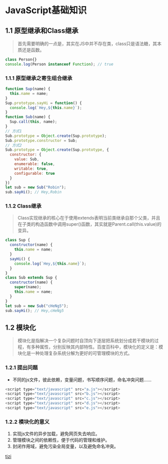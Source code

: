 # JavaScript基础知识

## 1.1 原型继承和Class继承

> 首先需要明确的一点是，其实在JS中并不存在类，class只是语法糖，其本质还是函数。

```js
class Person{}
console.log(Person instanceof Function); // true
```

### 1.1.1 原型继承之寄生组合继承

```js
function Sup(name) {
  this.name = name;
}
Sup.prototype.sayHi = function() {
  console.log(`Hey,${this.name}`);
}
function Sub(name) {
  Sup.call(this, name);
}
// 方式1
Sub.prototype = Object.create(Sup.prototype);
Sub.prototype.constructor = Sub;
// 方式2
Sub.prototype = Object.create(Sup.prototype, {
  constructor: {
    value: Sub,
    enumerable: false,
    writable: true,
    configurable: true
  }
})
let sub = new Sub("Robin");
sub.sayHi(); // Hey,Robin
```

### 1.1.2 Class继承

> Class实现继承的核心在于使用extends表明当前类继承自那个父类，并且在子类的构造函数中调用super()函数，其实就是Parent.call(this.value)的变异。

```js
class Sup {
  constructor(name) {
    this.name = name;
  }
  sayHi() {
    console.log(`Hey,${this.name}`);
  }
}
class Sub extends Sup {
  constructor(name) {
    super(name);
    this.name = name;
  }
}
let sub = new Sub("cHeNg5");
sub.sayHi(); // Hey,cHeNg5
```

## 1.2 模块化

> 模块化是指解决一个复杂问题时自顶向下逐层把系统划分成若干模块的过程，有多种属性，分别反映其内部特性。百度百科中，模块化的定义是：模块化是一种处理复杂系统分解为更好的可管理模块的方式。

### 1.2.1 提出问题

- 不同的js文件，彼此依赖，变量问题，书写顺序问题，命名冲突问题……

```js
<script type="text/javascript" src="a.js"></script>
<script type="text/javascript" src="b.js"></script>
<script type="text/javascript" src="c.js"></script>
<script type="text/javascript" src="d.js"></script>
<script type="text/javascript" src="e.js"></script>
```

### 1.2.2 模块化的意义

1. 实现js文件的异步加载，避免网页失去响应。
2. 管理模块之间的依赖性，便于代码的管理和维护。
3. 封闭作用域，避免污染全局变量，以及避免命名冲突。

[tizi](https://blog.csdn.net/iiichigo/article/details/82937768)